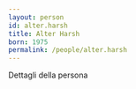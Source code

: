```yaml
---
layout: person
id: alter.harsh
title: Alter Harsh
born: 1975
permalink: /people/alter.harsh
---
```


Dettagli della persona 